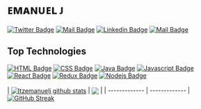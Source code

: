 # ᴇᴍᴀɴᴜᴇʟ ᴊ

<!-- Add Upddtaed Logo -->

<!-- <img src="https://user-images.githubusercontent.com/81222047/145858886-30597271-75b2-4329-8916-61451ac7822a.jpg" alt="Logo" width="150" height="50"/> -->


[![Twitter Badge](https://img.shields.io/badge/-@Itzemanuelj-1ca0f1?style=flat&labelColor=&logo=twitter&logoColor=white&link=https://twitter.com/itzemanuelj)](https://twitter.com/Itzemanuelj) [![Mail Badge](https://img.shields.io/badge/-@Itzemanuel-e84393?style=flat&labelColor=e84393&logo=instagram&logoColor=white)](https://instagram.com/Itzemanuelj) [![Linkedin Badge](https://img.shields.io/badge/-Itzemanuelj-0e76a8?style=flat&labelColor=0e76a8&logo=linkedin&logoColor=white)](https://www.linkedin.com/itzemanuelj/) 
[![Mail Badge](https://img.shields.io/badge/-Itzemanuelj-c0392b?style=flat&labelColor=c0392b&logo=gmail&logoColor=white)](mailto:Itzemanuelj@gmail.com)
## Top Technologies

[![HTML Badge](https://img.shields.io/badge/-HTML-white?style=for-the-badge&labelColor=black&logo=html5&logoColor=FF0000)](#) 
[![CSS Badge](https://img.shields.io/badge/-Css-blue?style=for-the-badge&labelColor=black&logo=css3&logoColor=blue)](#) 
[![Java Badge](https://img.shields.io/badge/Python-14354C?style=for-the-badge&logo=python&logoColor=14354C&labelColor=black)](#)
[![Javascript Badge](https://img.shields.io/badge/-Javascript-F0DB4F?style=for-the-badge&labelColor=black&logo=javascript&logoColor=F0DB4F)](#) 
[![React Badge](https://img.shields.io/badge/-React-61DBFB?style=for-the-badge&labelColor=black&logo=react&logoColor=61DBFB)](#) 
[![Redux Badge](https://img.shields.io/badge/Redux-593D88?style=for-the-badge&labelColor=black&logo=redux&logoColor=593D88)](#) 
[![Nodejs Badge](https://img.shields.io/badge/-Nodejs-3C873A?style=for-the-badge&labelColor=black&logo=node.js&logoColor=3C873A)](#) 
<br />
<br />
| <a href="https://github.com/itzemanuelj/github-readme-stats"><img align="center" src="https://github-readme-stats.vercel.app/api?username=itzemanuelj&show_icons=true&include_all_commits=true&theme=dracula&hide_border=true" alt="Itzemanuelj github stats" /></a> | <a href="https://github.com/itzemanuelj/github-readme-stats"><img align="center" src="https://github-readme-stats.vercel.app/api/top-langs/?username=itzemanuelj&layout=compact&theme=dracula&hide_border=true" /></a> |
| ------------- | ------------- |
[![GitHub Streak](https://github-readme-streak-stats.herokuapp.com?user=itzemanuelj&theme=bear&hide_border=true&date_format=M%20j%5B%2C%20Y%5D)](https://git.io/streak-stats)
